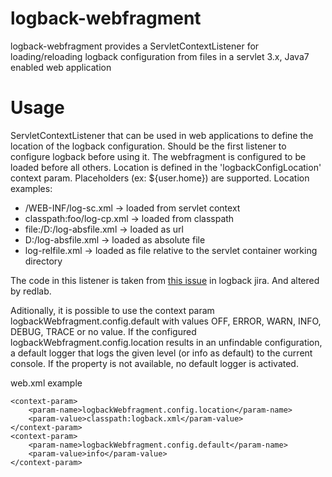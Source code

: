 logback-webfragment
===================

logback-webfragment provides a ServletContextListener for loading/reloading logback configuration from files in a servlet 3.x, Java7 enabled web application

Usage
===================
ServletContextListener that can be used in web applications to define the location of the logback configuration.
Should be the first listener to configure logback before using it. The webfragment is configured to be loaded before all others.
Location is defined in the 'logbackConfigLocation' context param. Placeholders (ex: ${user.home}) are supported. 
Location examples:
 * /WEB-INF/log-sc.xml -> loaded from servlet context
 * classpath:foo/log-cp.xml -> loaded from classpath
 * file:/D:/log-absfile.xml -> loaded as url
 * D:/log-absfile.xml -> loaded as absolute file
 * log-relfile.xml -> loaded as file relative to the servlet container working directory

The code in this listener is taken from <a href="http://jira.qos.ch/browse/LOGBACK-557">this issue</a> in logback jira. And altered by redlab.

Aditionally, it is possible to use the context param logbackWebfragment.config.default with values OFF, ERROR, WARN, INFO, DEBUG, TRACE or no value. If the configured logbackWebfragment.config.location results in an unfindable configuration, a default logger that logs the given level (or info as default) to the current console. If the property is not available, no default logger is activated.


web.xml example

	<context-param>
		<param-name>logbackWebfragment.config.location</param-name>
		<param-value>classpath:logback.xml</param-value>
	</context-param>
	<context-param>
		<param-name>logbackWebfragment.config.default</param-name>
		<param-value>info</param-value>
	</context-param>
